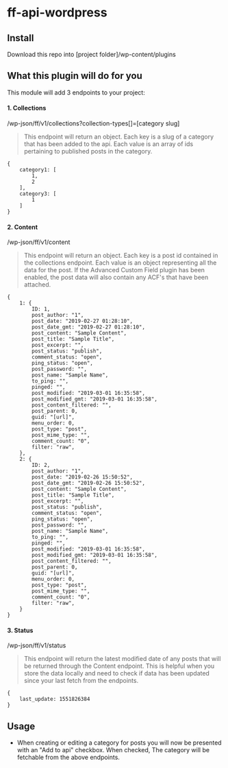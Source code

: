 # ff-api-wordpress

## Install
Download this repo into [project folder]/wp-content/plugins

## What this plugin will do for you
This module will add 3 endpoints to your project:

#### 1. Collections
/wp-json/ff/v1/collections?collection-types[]=[category slug]
>This endpoint will return an object. Each key is a slug of a category that has been added to the api. Each value is an array of ids pertaining to published posts in the category.
```
{
    category1: [
        1,
        2
    ],
    category3: [
        1
    ]
}
```

#### 2. Content
/wp-json/ff/v1/content
>This endpoint will return an object. Each key is a post id contained in the collections endpoint. Each value is an object representing all the data for the post. If the Advanced Custom Field plugin has been enabled, the post data will also contain any ACF's that have been attached.
```
{
    1: {
        ID: 1,
        post_author: "1",
        post_date: "2019-02-27 01:28:10",
        post_date_gmt: "2019-02-27 01:28:10",
        post_content: "Sample Content",
        post_title: "Sample Title",
        post_excerpt: "",
        post_status: "publish",
        comment_status: "open",
        ping_status: "open",
        post_password: "",
        post_name: "Sample Name",
        to_ping: "",
        pinged: "",
        post_modified: "2019-03-01 16:35:58",
        post_modified_gmt: "2019-03-01 16:35:58",
        post_content_filtered: "",
        post_parent: 0,
        guid: "[url]",
        menu_order: 0,
        post_type: "post",
        post_mime_type: "",
        comment_count: "0",
        filter: "raw",
    },
    2: {
        ID: 2,
        post_author: "1",
        post_date: "2019-02-26 15:50:52",
        post_date_gmt: "2019-02-26 15:50:52",
        post_content: "Sample Content",
        post_title: "Sample Title",
        post_excerpt: "",
        post_status: "publish",
        comment_status: "open",
        ping_status: "open",
        post_password: "",
        post_name: "Sample Name",
        to_ping: "",
        pinged: "",
        post_modified: "2019-03-01 16:35:58",
        post_modified_gmt: "2019-03-01 16:35:58",
        post_content_filtered: "",
        post_parent: 0,
        guid: "[url]",
        menu_order: 0,
        post_type: "post",
        post_mime_type: "",
        comment_count: "0",
        filter: "raw",
    }
}
```

#### 3. Status
/wp-json/ff/v1/status
>This endpoint will return the latest modified date of any posts that will be returned through the Content endpoint. This is helpful when you store the data locally and need to check if data has been updated since your last fetch from the endpoints.
```
{
    last_update: 1551826384
}
```

## Usage
- When creating or editing a category for posts you will now be presented with an "Add to api" checkbox. When checked, The category will be fetchable from the above endpoints. 
